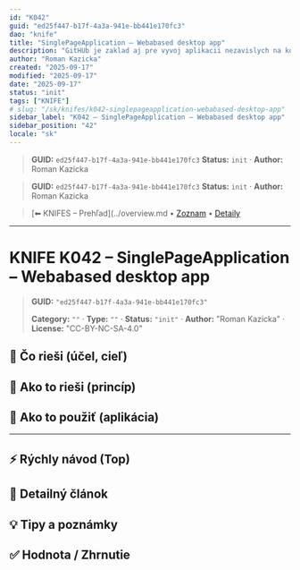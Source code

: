 ```yaml
---
id: "K042"
guid: "ed25f447-b17f-4a3a-941e-bb441e170fc3"
dao: "knife"
title: "SinglePageApplication – Webabased desktop app"
description: "GitHUb je zaklad aj pre vyvoj aplikacii nezavislych na koncovom zariadenie SPA"
author: "Roman Kazicka"
created: "2025-09-17"
modified: "2025-09-17"
date: "2025-09-17"
status: "init"
tags: ["KNIFE"]
# slug: "/sk/knifes/k042-singlepageapplication-webabased-desktop-app"
sidebar_label: "K042 – SinglePageApplication – Webabased desktop app"
sidebar_position: "42"
locale: "sk"
---
```

<!-- fm-visible: start -->
> **GUID:** `ed25f447-b17f-4a3a-941e-bb441e170fc3`
> **Status:** `init` · **Author:** Roman Kazicka
<!-- fm-visible: end -->
<!-- body:start -->

<!-- fm-visible: start -->
> **GUID:** `ed25f447-b17f-4a3a-941e-bb441e170fc3`
> **Status:** `init` · **Author:** Roman Kazicka
<!-- fm-visible: end -->
<!-- body:start -->

<!-- nav:knifes -->
> [⬅ KNIFES – Prehľad](../overview.md • [Zoznam](../KNIFE_Overview_List.md) • [Detaily](../KNIFE_Overview_Details.md)
---
# KNIFE K042 – SinglePageApplication – Webabased desktop app
<!-- fm-visible: start -->

> **GUID:** `"ed25f447-b17f-4a3a-941e-bb441e170fc3"`
>   
> **Category:** `""` · **Type:** `""` · **Status:** `"init"` · **Author:** "Roman Kazicka" · **License:** "CC-BY-NC-SA-4.0"
<!-- fm-visible: end -->


## 🎯 Čo rieši (účel, cieľ)

## 🧩 Ako to rieši (princíp)

## 🧪 Ako to použiť (aplikácia)

---

## ⚡ Rýchly návod (Top)

## 📜 Detailný článok

## 💡 Tipy a poznámky

## ✅ Hodnota / Zhrnutie
